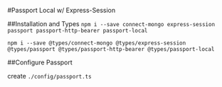 #Passport Local w/ Express-Session

##Installation and Types
`npm i --save connect-mongo express-session passport passport-http-bearer passport-local`

`npm i --save @types/connect-mongo @types/express-session @types/passport @types/passport-http-bearer @types/passport-local`

##Configure Passport

create `./config/passport.ts`

